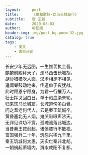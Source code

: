 ```yaml
---
layout:     post
title:      《相和歌辞·饮马长城窟行》
subtitle:   唐 王翰
date:       2020-08-03
author:     听松阁
header-img: img/post-bg-poem-32.jpg
catalog: true
tags:
    - 美文
    - 古典诗词
---
```


长安少年无远图，一生惟羡执金吾。<br>
麒麟前殿拜天子，走马西击长城胡。<br>
胡沙猎猎吹人面，汉虏相逢不相见。<br>
遥闻鼙鼓动地来，传道单于夜犹战。<br>
此时顾恩宁顾身，为君一行摧万人。<br>
壮士挥戈回白日，单于溅血染朱轮。<br>
归来饮马长城窟，长城道傍多白骨。<br>
问之耆老何代人，云是秦王筑城卒。<br>
黄昏塞北无人烟，鬼哭啾啾声沸天。<br>
无罪见诛功不赏，孤魂流落此城边。<br>
当昔秦王按剑起，诸侯膝行不敢视。<br>
富国强兵二十年，筑怨兴徭九千里。<br>
秦王筑城何太愚，天实亡秦非北胡。<br>
一朝祸起萧墙内，渭水咸阳不复都。<br>
